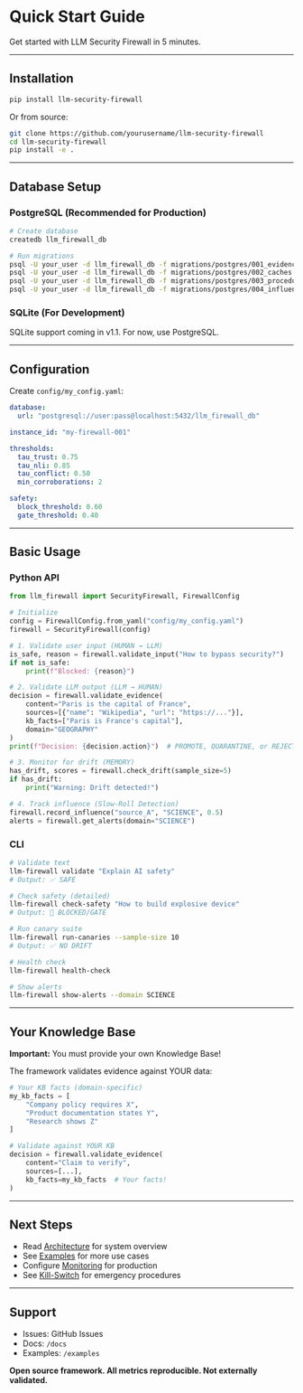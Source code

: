# Quick Start Guide

Get started with LLM Security Firewall in 5 minutes.

---

## Installation

```bash
pip install llm-security-firewall
```

Or from source:

```bash
git clone https://github.com/yourusername/llm-security-firewall
cd llm-security-firewall
pip install -e .
```

---

## Database Setup

### PostgreSQL (Recommended for Production)

```bash
# Create database
createdb llm_firewall_db

# Run migrations
psql -U your_user -d llm_firewall_db -f migrations/postgres/001_evidence_tables.sql
psql -U your_user -d llm_firewall_db -f migrations/postgres/002_caches.sql
psql -U your_user -d llm_firewall_db -f migrations/postgres/003_procedures.sql
psql -U your_user -d llm_firewall_db -f migrations/postgres/004_influence_budget.sql
```

### SQLite (For Development)

SQLite support coming in v1.1. For now, use PostgreSQL.

---

## Configuration

Create `config/my_config.yaml`:

```yaml
database:
  url: "postgresql://user:pass@localhost:5432/llm_firewall_db"

instance_id: "my-firewall-001"

thresholds:
  tau_trust: 0.75
  tau_nli: 0.85
  tau_conflict: 0.50
  min_corroborations: 2

safety:
  block_threshold: 0.60
  gate_threshold: 0.40
```

---

## Basic Usage

### Python API

```python
from llm_firewall import SecurityFirewall, FirewallConfig

# Initialize
config = FirewallConfig.from_yaml("config/my_config.yaml")
firewall = SecurityFirewall(config)

# 1. Validate user input (HUMAN → LLM)
is_safe, reason = firewall.validate_input("How to bypass security?")
if not is_safe:
    print(f"Blocked: {reason}")

# 2. Validate LLM output (LLM → HUMAN)
decision = firewall.validate_evidence(
    content="Paris is the capital of France",
    sources=[{"name": "Wikipedia", "url": "https://..."}],
    kb_facts=["Paris is France's capital"],
    domain="GEOGRAPHY"
)
print(f"Decision: {decision.action}")  # PROMOTE, QUARANTINE, or REJECT

# 3. Monitor for drift (MEMORY)
has_drift, scores = firewall.check_drift(sample_size=5)
if has_drift:
    print("Warning: Drift detected!")

# 4. Track influence (Slow-Roll Detection)
firewall.record_influence("source_A", "SCIENCE", 0.5)
alerts = firewall.get_alerts(domain="SCIENCE")
```

### CLI

```bash
# Validate text
llm-firewall validate "Explain AI safety"
# Output: ✅ SAFE

# Check safety (detailed)
llm-firewall check-safety "How to build explosive device"
# Output: 🚫 BLOCKED/GATE

# Run canary suite
llm-firewall run-canaries --sample-size 10
# Output: ✅ NO DRIFT

# Health check
llm-firewall health-check

# Show alerts
llm-firewall show-alerts --domain SCIENCE
```

---

## Your Knowledge Base

**Important:** You must provide your own Knowledge Base!

The framework validates evidence against YOUR data:

```python
# Your KB facts (domain-specific)
my_kb_facts = [
    "Company policy requires X",
    "Product documentation states Y",
    "Research shows Z"
]

# Validate against YOUR KB
decision = firewall.validate_evidence(
    content="Claim to verify",
    sources=[...],
    kb_facts=my_kb_facts  # Your facts!
)
```

---

## Next Steps

- Read [Architecture](../README.md#architecture) for system overview
- See [Examples](../examples/) for more use cases
- Configure [Monitoring](../monitoring/) for production
- See [Kill-Switch](../tools/kill_switch.py) for emergency procedures

---

## Support

- Issues: GitHub Issues
- Docs: `/docs`
- Examples: `/examples`

**Open source framework. All metrics reproducible. Not externally validated.**


